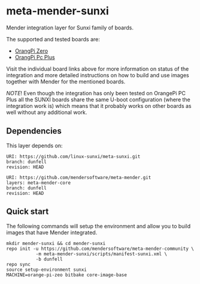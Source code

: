 # meta-mender-sunxi

Mender integration layer for Sunxi family of boards.

The supported and tested boards are:

- [OrangPi Zero](https://hub.mender.io/t/orangepi-zero/142/3)
- [OrangPi Pc Plus](https://hub.mender.io/t/orangepi-pc-plus/73/2)

Visit the individual board links above for more information on status of the
integration and more detailed instructions on how to build and use images
together with Mender for the mentioned boards.

*NOTE*! Even though the integration has only been tested on OrangePi PC Plus
all the SUNXI boards share the same U-boot configuration
(where the integration work is) which means that it probably works on other
boards as well without any additional work.

## Dependencies

This layer depends on:

```
URI: https://github.com/linux-sunxi/meta-sunxi.git
branch: dunfell
revision: HEAD
```

```
URI: https://github.com/mendersoftware/meta-mender.git
layers: meta-mender-core
branch: dunfell
revision: HEAD
```

## Quick start

The following commands will setup the environment and allow you to build images
that have Mender integrated.


```
mkdir mender-sunxi && cd mender-sunxi
repo init -u https://github.com/mendersoftware/meta-mender-community \
           -m meta-mender-sunxi/scripts/manifest-sunxi.xml \
           -b dunfell
repo sync
source setup-environment sunxi
MACHINE=orange-pi-zeo bitbake core-image-base

```


